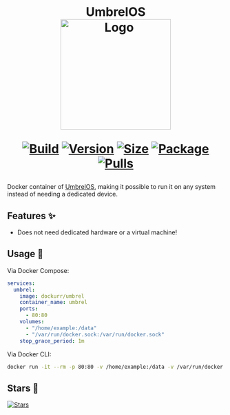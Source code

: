 <h1 align="center">UmbrelOS<br />
<div align="center">
<a href="https://github.com/dockur/umbrel"><img src="https://raw.githubusercontent.com/dockur/umbrel/master/.github/screen.png" title="Logo" style="max-width:100%;" width="256" /></a>
</div>
<div align="center">

[![Build]][build_url]
[![Version]][tag_url]
[![Size]][tag_url]
[![Package]][pkg_url]
[![Pulls]][hub_url]

</div></h1>

Docker container of [UmbrelOS](https://umbrel.com/), making it possible to run it on any system instead of needing a dedicated device.

## Features ✨

* Does not need dedicated hardware or a virtual machine!

## Usage  🐳

Via Docker Compose:

```yaml
services:
  umbrel:
    image: dockurr/umbrel
    container_name: umbrel
    ports:
      - 80:80
    volumes:
      - "/home/example:/data"
      - "/var/run/docker.sock:/var/run/docker.sock"
    stop_grace_period: 1m
```

Via Docker CLI:

```bash
docker run -it --rm -p 80:80 -v /home/example:/data -v /var/run/docker.sock:/var/run/docker.sock --stop-timeout 60 dockurr/umbrel
```

## Stars 🌟
[![Stars](https://starchart.cc/dockur/umbrel.svg?variant=adaptive)](https://starchart.cc/dockur/umbrel)

[build_url]: https://github.com/dockur/umbrel/
[hub_url]: https://hub.docker.com/r/dockurr/umbrel
[tag_url]: https://hub.docker.com/r/dockurr/umbrel/tags
[pkg_url]: https://github.com/dockur/umbrel/pkgs/container/umbrel

[Build]: https://github.com/dockur/umbrel/actions/workflows/build.yml/badge.svg
[Size]: https://img.shields.io/docker/image-size/dockurr/umbrel/latest?color=066da5&label=size
[Pulls]: https://img.shields.io/docker/pulls/dockurr/umbrel.svg?style=flat&label=pulls&logo=docker
[Version]: https://img.shields.io/docker/v/dockurr/umbrel/latest?arch=amd64&sort=semver&color=066da5
[Package]:https://img.shields.io/badge/dynamic/json?url=https%3A%2F%2Fipitio.github.io%2Fbackage%2Fdockur%2Fumbrel%2Fumbrel.json&query=%24.downloads&logo=github&style=flat&color=066da5&label=pulls
